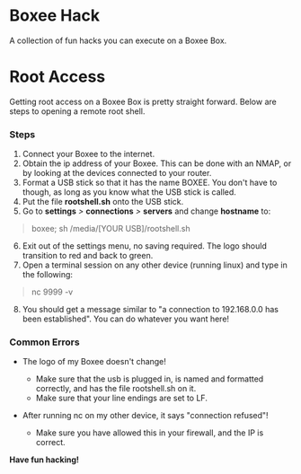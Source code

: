 # Boxee Hack
A collection of fun hacks you can execute on a Boxee Box.

# Root Access
Getting root access on a Boxee Box is pretty straight forward.
Below are steps to opening a remote root shell.

### Steps
1. Connect your Boxee to the internet.
2. Obtain the ip address of your Boxee. This can be done with an NMAP, or by looking at the devices connected to your router.
3. Format a USB stick so that it has the name BOXEE. You don't have to though, as long as you know what the USB stick is called.
4. Put the file **rootshell.sh** onto the USB stick.
5. Go to **settings** *>* **connections** *>* **servers** and change **hostname** to:
> boxee; sh /media/[YOUR USB]/rootshell.sh
6. Exit out of the settings menu, no saving required. The logo should transition to red and back to green.
7. Open a terminal session on any other device (running linux) and type in the following:
> nc <BOXEE IP> 9999 -v
8. You should get a message similar to "a connection to 192.168.0.0 has been established". You can do whatever you want here!

### Common Errors
* The logo of my Boxee doesn't change!
  * Make sure that the usb is plugged in, is named and formatted correctly, and has the file rootshell.sh on it.
  * Make sure that your line endings are set to LF.

* After running nc on my other device, it says "connection refused"!
  * Make sure you have allowed this in your firewall, and the IP is correct.
  

**Have fun hacking!**
